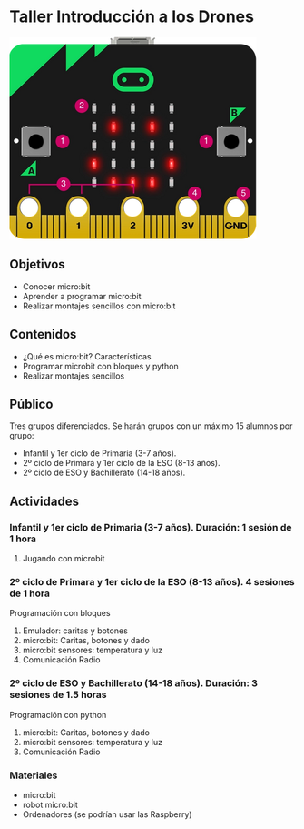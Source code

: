 # Taller Introducción a los Drones

![](./images/micro:bit_front.png)

## Objetivos

* Conocer micro:bit
* Aprender a programar micro:bit
* Realizar montajes sencillos con micro:bit

## Contenidos

* ¿Qué es micro:bit? Características
* Programar microbit con bloques y python
* Realizar montajes sencillos

## Público

Tres grupos diferenciados. Se harán grupos con un  máximo 15 alumnos por grupo:

- Infantil y 1er  ciclo de Primaria (3-7 años).
- 2º ciclo de Primara y 1er ciclo de la ESO (8-13 años).
- 2º ciclo de ESO y  Bachillerato (14-18 años).


## Actividades


### Infantil y 1er  ciclo de Primaria (3-7 años). Duración: 1 sesión de 1 hora

1. Jugando con microbit

### 2º ciclo de Primara y 1er ciclo de la ESO (8-13 años). 4 sesiones de 1 hora

Programación con bloques

1. Emulador: caritas y botones
1. micro:bit: Caritas, botones y dado
1. micro:bit sensores: temperatura y luz
1. Comunicación Radio




### 2º ciclo de ESO y  Bachillerato (14-18 años). Duración: 3 sesiones de 1.5 horas

Programación con python

1. micro:bit: Caritas, botones y dado
1. micro:bit sensores: temperatura y luz
1. Comunicación Radio


### Materiales

* micro:bit
* robot micro:bit
* Ordenadores (se podrían usar las Raspberry)

